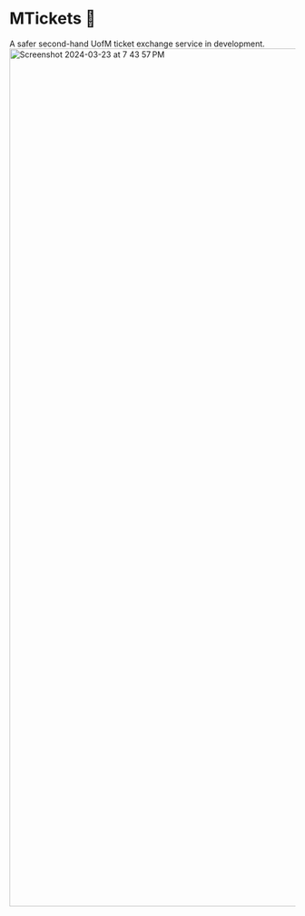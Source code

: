 # MTickets 🚀
A safer second-hand UofM ticket exchange service in development.
<img width="1512" alt="Screenshot 2024-03-23 at 7 43 57 PM" src="https://github.com/jamalvh/MTickets/assets/113135025/01243320-a4db-4558-b558-006f28b31b61">
